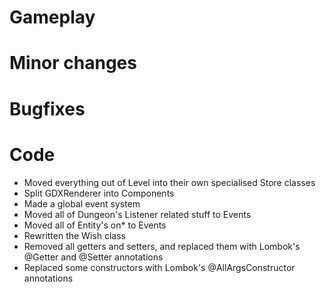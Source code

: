 # Gameplay

# Minor changes

# Bugfixes

# Code
- Moved everything out of Level into their own specialised Store classes
- Split GDXRenderer into Components
- Made a global event system
- Moved all of Dungeon's Listener related stuff to Events
- Moved all of Entity's on* to Events
- Rewritten the Wish class
- Removed all getters and setters, and replaced them with Lombok's @Getter and @Setter annotations
- Replaced some constructors with Lombok's @AllArgsConstructor annotations